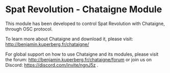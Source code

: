 # Spat Revolution - Chataigne Module

This module has been developed to control Spat Revolution with Chataigne, through OSC protocol.

To learn more about Chataigne and download it, please visit: http://benjamin.kuperberg.fr/chataigne/

For global support on how to use Chataigne and its modules, please visit the forum:
http://benjamin.kuperberg.fr/chataigne/forum
or join us on Discord:
https://discord.com/invite/ngnJ5z .

